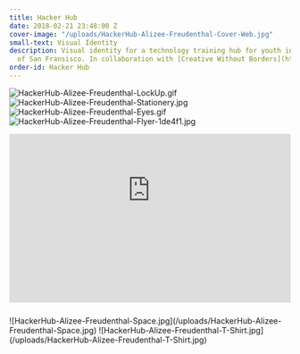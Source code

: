 ```yaml
---
title: Hacker Hub
date: 2018-02-21 23:48:00 Z
cover-image: "/uploads/HackerHub-Alizee-Freudenthal-Cover-Web.jpg"
small-text: Visual Identity
description: Visual identity for a technology training hub for youth in the Bay Area
  of San Fransisco. In collaboration with [Creative Without Borders](https://www.creativeswithoutborders.org/).
order-id: Hacker Hub
---
```


![HackerHub-Alizee-Freudenthal-LockUp.gif](/uploads/HackerHub-Alizee-Freudenthal-LockUp.gif)
![HackerHub-Alizee-Freudenthal-Stationery.jpg](/uploads/HackerHub-Alizee-Freudenthal-Stationery.jpg)
![HackerHub-Alizee-Freudenthal-Eyes.gif](/uploads/HackerHub-Alizee-Freudenthal-Eyes.gif)
![HackerHub-Alizee-Freudenthal-Flyer-1de4f1.jpg](/uploads/HackerHub-Alizee-Freudenthal-Flyer-1de4f1.jpg)
<div style="padding:60% 0 0 0;position:relative;margin-bottom:1.5rem;pointer-events:none;overflow: hidden;">
<div style="position:absolute;top:-100px;left:0;width:100%;height:calc(100% + 100px);pointer-events: none;">
<iframe style="position:absolute;top:0;left:0;width:100%;height:100%;pointer-events: none;" src="https://www.youtube.com/embed/dC9xJhjz7eM?rel=0&amp;autoplay=1&amp;loop=1&amp;mute=1&amp; modestbranding=1&amp;controls=0&amp;showinfo=0" frameborder="0" allow="autoplay; encrypted-media" allowfullscreen></iframe></div></div>
![HackerHub-Alizee-Freudenthal-Space.jpg](/uploads/HackerHub-Alizee-Freudenthal-Space.jpg)
![HackerHub-Alizee-Freudenthal-T-Shirt.jpg](/uploads/HackerHub-Alizee-Freudenthal-T-Shirt.jpg)